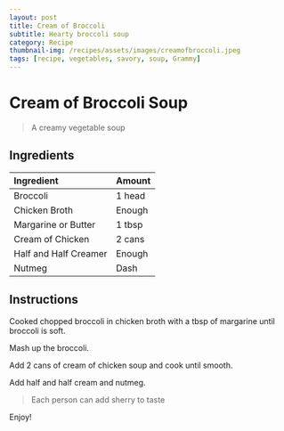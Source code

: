 ```yaml
---
layout: post
title: Cream of Broccoli
subtitle: Hearty broccoli soup
category: Recipe
thumbnail-img: /recipes/assets/images/creamofbroccoli.jpeg
tags: [recipe, vegetables, savory, soup, Grammy]
---
```


# Cream of Broccoli Soup
> A creamy vegetable soup

## Ingredients

| Ingredient | Amount|
| :------ |:--- |
| Broccoli | 1 head |
| Chicken Broth | Enough | 
| Margarine or Butter | 1 tbsp |
| Cream of Chicken | 2 cans |
| Half and Half Creamer | Enough |
| Nutmeg | Dash |

## Instructions

Cooked chopped broccoli in chicken broth with a tbsp of margarine until broccoli is soft.

Mash up the broccoli.

Add 2 cans of cream of chicken soup and cook until smooth.

Add half and half cream and nutmeg.

> Each person can add sherry to taste

Enjoy!